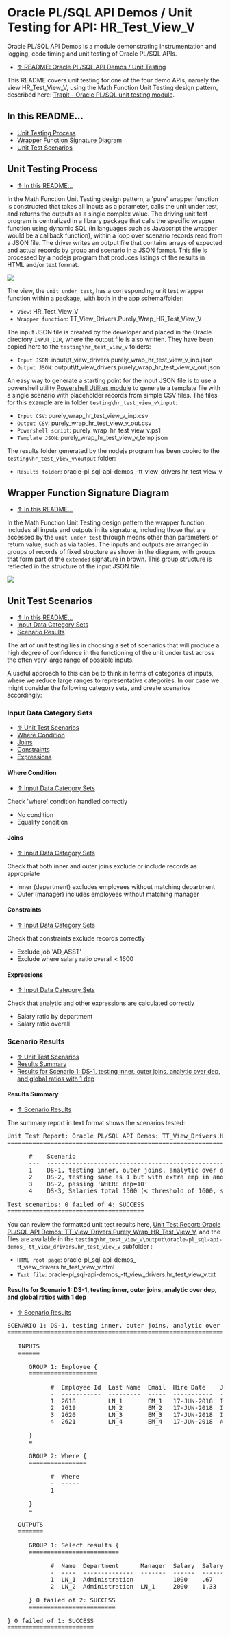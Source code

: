 # Oracle PL/SQL API Demos / Unit Testing for API: HR_Test_View_V

Oracle PL/SQL API Demos is a module demonstrating instrumentation and logging, code timing and unit testing of Oracle PL/SQL APIs.
- [&uarr; README: Oracle PL/SQL API Demos / Unit Testing](https://github.com/BrenPatF/oracle_plsql_api_demos#unit-testing)

This README covers unit testing for one of the four demo APIs, namely the view HR_Test_View_V, using the Math Function Unit Testing design pattern, described here: [Trapit - Oracle PL/SQL unit testing module](https://github.com/BrenPatF/trapit_oracle_tester).

## In this README...
- [Unit Testing Process](https://github.com/BrenPatF/oracle_plsql_api_demos/blob/master/testing/hr_test_view_v/README.md#unit-testing-process)
- [Wrapper Function Signature Diagram](https://github.com/BrenPatF/oracle_plsql_api_demos/blob/master/testing/hr_test_view_v/README.md#wrapper-function-signature-diagram)
- [Unit Test Scenarios](https://github.com/BrenPatF/oracle_plsql_api_demos/blob/master/testing/hr_test_view_v/README.md#unit-test-scenarios)

## Unit Testing Process
- [&uarr; In this README...](https://github.com/BrenPatF/oracle_plsql_api_demos/blob/master/testing/hr_test_view_v/README.md#in-this-readme)

In the Math Function Unit Testing design pattern, a 'pure' wrapper function is constructed that takes all inputs as a parameter, calls the unit under test, and returns the outputs as a single complex value. The driving unit test program is centralized in a library package that calls the specific wrapper function using dynamic SQL (in languages such as Javascript the wrapper would be a callback function), within a loop over scenario records read from a JSON file. The driver writes an output file that contains arrays of expected and actual records by group and scenario in a JSON format. This file is processed by a nodejs program that produces listings of the results in HTML and/or text format.
<div>
<img src="../Oracle PLSQL API Demos - DFD.png" text-align="center" display="inline-block">
</div>

The view, the `unit under test`, has a corresponding unit test wrapper function within a package, with both in the app schema/folder:
- `View`: HR_Test_View_V
- `Wrapper function`: TT_View_Drivers.Purely_Wrap_HR_Test_View_V

The input JSON file is created by the developer and placed in the Oracle directory `INPUT_DIR`, where the output file is also written. They have been copied here to the `testing\hr_test_view_v` folders:
- `Input JSON`: input\tt_view_drivers.purely_wrap_hr_test_view_v_inp.json 
- `Output JSON`: output\tt_view_drivers.purely_wrap_hr_test_view_v_out.json

An easy way to generate a starting point for the input JSON file is to use a powershell utility [Powershell Utilites module](https://github.com/BrenPatF/powershell_utils) to generate a template file with a single scenario with placeholder records from simple CSV files. The files for this example are in folder `testing\hr_test_view_v\input`:
- `Input CSV`: purely_wrap_hr_test_view_v_inp.csv
- `Output CSV`: purely_wrap_hr_test_view_v_out.csv
- `Powershell script`: purely_wrap_hr_test_view_v.ps1
- `Template JSON`: purely_wrap_hr_test_view_v_temp.json

The results folder generated by the nodejs program has been copied to the `testing\hr_test_view_v\output` folder:
- `Results folder`: oracle-pl_sql-api-demos_-tt_view_drivers.hr_test_view_v

## Wrapper Function Signature Diagram
- [&uarr; In this README...](https://github.com/BrenPatF/oracle_plsql_api_demos/blob/master/testing/hr_test_view_v/README.md#in-this-readme)

In the Math Function Unit Testing design pattern the wrapper function includes all inputs and outputs in its signature, including those that are accessed by the `unit under test` through means other than parameters or return value, such as via tables. The inputs and outputs are arranged in groups of records of fixed structure as shown in the diagram, with groups that form part of the `extended` signature in brown. This group structure is reflected in the structure of the input JSON file.

<img src="tt_view_drivers.purely_wrap_hr_test_view_v.png">

## Unit Test Scenarios
- [&uarr; In this README...](https://github.com/BrenPatF/oracle_plsql_api_demos/blob/master/testing/hr_test_view_v/README.md#in-this-readme)
- [Input Data Category Sets](https://github.com/BrenPatF/oracle_plsql_api_demos/blob/master/testing/hr_test_view_v/README.md#input-data-category-sets)
- [Scenario Results](https://github.com/BrenPatF/oracle_plsql_api_demos/blob/master/testing/hr_test_view_v/README.md#scenario-results)

The art of unit testing lies in choosing a set of scenarios that will produce a high degree of confidence in the functioning of the unit under test across the often very large range of possible inputs.

A useful approach to this can be to think in terms of categories of inputs, where we reduce large ranges to representative categories. In our case we might consider the following category sets, and create scenarios accordingly:

### Input Data Category Sets
- [&uarr; Unit Test Scenarios](https://github.com/BrenPatF/oracle_plsql_api_demos/blob/master/testing/hr_test_view_v/README.md#unit-test-scenarios)
- [Where Condition](https://github.com/BrenPatF/oracle_plsql_api_demos/blob/master/testing/hr_test_view_v/README.md#where-condition)
- [Joins](https://github.com/BrenPatF/oracle_plsql_api_demos/blob/master/testing/hr_test_view_v/README.md#joins)
- [Constraints](https://github.com/BrenPatF/oracle_plsql_api_demos/blob/master/testing/hr_test_view_v/README.md#constraints)
- [Expressions](https://github.com/BrenPatF/oracle_plsql_api_demos/blob/master/testing/hr_test_view_v/README.md#expressions)

#### Where Condition
- [&uarr; Input Data Category Sets](https://github.com/BrenPatF/oracle_plsql_api_demos/blob/master/testing/hr_test_view_v/README.md#input-data-category-sets)

Check 'where' condition handled correctly
- No condition
- Equality condition

#### Joins
- [&uarr; Input Data Category Sets](https://github.com/BrenPatF/oracle_plsql_api_demos/blob/master/testing/hr_test_view_v/README.md#input-data-category-sets)

Check that both inner and outer joins exclude or include records as appropriate
- Inner (department) excludes employees without matching department
- Outer (manager) includes employees without matching manager

#### Constraints
- [&uarr; Input Data Category Sets](https://github.com/BrenPatF/oracle_plsql_api_demos/blob/master/testing/hr_test_view_v/README.md#input-data-category-sets)

Check that constraints exclude records correctly
- Exclude job 'AD_ASST'
- Exclude where salary ratio overall < 1600

#### Expressions
- [&uarr; Input Data Category Sets](https://github.com/BrenPatF/oracle_plsql_api_demos/blob/master/testing/hr_test_view_v/README.md#input-data-category-sets)

Check that analytic and other expressions are calculated correctly
- Salary ratio by department
- Salary ratio overall

### Scenario Results
- [&uarr; Unit Test Scenarios](https://github.com/BrenPatF/oracle_plsql_api_demos/blob/master/testing/hr_test_view_v/README.md#unit-test-scenarios)
- [Results Summary](https://github.com/BrenPatF/oracle_plsql_api_demos/blob/master/testing/hr_test_view_v/README.md#results-summary)
- [Results for Scenario 1: DS-1, testing inner, outer joins, analytic over dep, and global ratios with 1 dep](https://github.com/BrenPatF/oracle_plsql_api_demos/blob/master/testing/hr_test_view_v/README.md#results-for-scenario-1-ds-1-testing-inner-outer-joins-analytic-over-dep-and-global-ratios-with-1-dep)

#### Results Summary
- [&uarr; Scenario Results](https://github.com/BrenPatF/oracle_plsql_api_demos/blob/master/testing/hr_test_view_v/README.md#scenario-results)

The summary report in text format shows the scenarios tested:

<pre>
Unit Test Report: Oracle PL/SQL API Demos: TT_View_Drivers.HR_Test_View_V
=========================================================================

      #    Scenario                                                                           Fails (of 1)  Status 
      ---  ---------------------------------------------------------------------------------  ------------  -------
      1    DS-1, testing inner, outer joins, analytic over dep, and global ratios with 1 dep  0             SUCCESS
      2    DS-2, testing same as 1 but with extra emp in another dep                          0             SUCCESS
      3    DS-2, passing 'WHERE dep=10'                                                       0             SUCCESS
      4    DS-3, Salaries total 1500 (< threshold of 1600, so return nothing)                 0             SUCCESS

Test scenarios: 0 failed of 4: SUCCESS
======================================
</pre>

You can review the formatted unit test results here, [Unit Test Report: Oracle PL/SQL API Demos: TT_View_Drivers.Purely_Wrap_HR_Test_View_V](http://htmlpreview.github.io/?https://github.com/BrenPatF/oracle_plsql_api_demos/blob/master/testing/hr_test_view_v/output/oracle-pl_sql-api-demos_-tt_view_drivers.hr_test_view_v/oracle-pl_sql-api-demos_-tt_view_drivers.hr_test_view_v.html), and the files are available in the `testing\hr_test_view_v\output\oracle-pl_sql-api-demos_-tt_view_drivers.hr_test_view_v` subfolder :
- `HTML root page`: oracle-pl_sql-api-demos_-tt_view_drivers.hr_test_view_v.html
- `Text file`: oracle-pl_sql-api-demos_-tt_view_drivers.hr_test_view_v.txt

#### Results for Scenario 1: DS-1, testing inner, outer joins, analytic over dep, and global ratios with 1 dep
- [&uarr; Scenario Results](https://github.com/BrenPatF/oracle_plsql_api_demos/blob/master/testing/hr_test_view_v/README.md#scenario-results)

<pre>
SCENARIO 1: DS-1, testing inner, outer joins, analytic over dep, and global ratios with 1 dep {
===============================================================================================

   INPUTS
   ======

      GROUP 1: Employee {
      ===================

            #  Employee Id  Last Name  Email  Hire Date    Job      Salary  Manager Id  Department Id  Updated    
            -  -----------  ---------  -----  -----------  -------  ------  ----------  -------------  -----------
            1  2618         LN_1       EM_1   17-JUN-2018  IT_PROG  1000                10             17-JUN-2018
            2  2619         LN_2       EM_2   17-JUN-2018  IT_PROG  2000    2618        10             17-JUN-2018
            3  2620         LN_3       EM_3   17-JUN-2018  IT_PROG  3000    2618                       17-JUN-2018
            4  2621         LN_4       EM_4   17-JUN-2018  AD_ASST  4000    2618        10             17-JUN-2018

      }
      =

      GROUP 2: Where {
      ================

            #  Where
            -  -----
            1       

      }
      =

   OUTPUTS
   =======

      GROUP 1: Select results {
      =========================

            #  Name  Department      Manager  Salary  Salary Ratio (dep)  Salary Ratio (overall)
            -  ----  --------------  -------  ------  ------------------  ----------------------
            1  LN_1  Administration           1000    .67                 .4                    
            2  LN_2  Administration  LN_1     2000    1.33                .8                    

      } 0 failed of 2: SUCCESS
      ========================

} 0 failed of 1: SUCCESS
========================
</pre>
